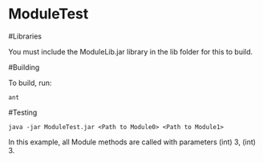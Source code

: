 # ModuleTest

#Libraries

You must include the ModuleLib.jar library in the lib folder for this to build.

#Building
  
To build, run:

    ant
    
#Testing

    java -jar ModuleTest.jar <Path to Module0> <Path to Module1>
    
In this example, all Module methods are called with parameters (int) 3, (int) 3.
